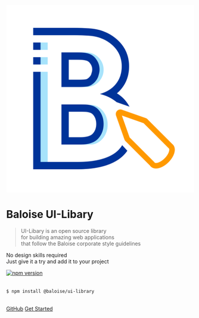 ![Baloise UI-Library Logo](docs/assets/icon.svg ':size=180')

# Baloise UI-Libary

> UI-Libary is an open source library<br>for building amazing web applications<br>that follow the Baloise corporate style guidelines

No design skills required<br>
Just give it a try and add it to your project

[![npm version](https://badge.fury.io/js/%40baloise%2Fui-library.svg)](https://badge.fury.io/js/%40baloise%2Fui-library)

<br>
<code class="cover-code">$ npm install @baloise/ui-library</code>
<br>
<br>

[GitHub](https://github.com/baloise/ui-library)
[Get Started](home.md?id=get-started)
